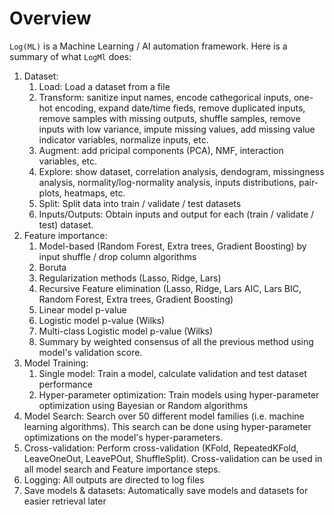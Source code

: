 
# Overview

`Log(ML)` is a Machine Learning / AI automation framework.
Here is a summary of what `LogMl` does:

1. Dataset:
	1. Load: Load a dataset from a file
	1. Transform: sanitize input names, encode cathegorical inputs, one-hot encoding, expand date/time fieds, remove duplicated inputs, remove samples with missing outputs, shuffle samples, remove inputs with low variance, impute missing values, add missing value indicator variables, normalize inputs, etc.
	1. Augment: add pricipal components (PCA), NMF, interaction variables, etc.
	1. Explore: show dataset, correlation analysis, dendogram, missingness analysis, normality/log-normality analysis, inputs distributions, pair-plots, heatmaps, etc.
	1. Split: Split data into train / validate / test datasets
	1. Inputs/Outputs: Obtain inputs and output for each (train / validate / test) dataset.
1. Feature importance:
	1. Model-based (Random Forest, Extra trees, Gradient Boosting) by input shuffle / drop column algorithms
	1. Boruta
	1. Regularization methods (Lasso, Ridge, Lars)
	1. Recursive Feature elimination (Lasso, Ridge, Lars AIC, Lars BIC, Random Forest, Extra trees, Gradient Boosting)
	1. Linear model p-value
	1. Logistic model p-value (Wilks)
	1. Multi-class Logistic model p-value (Wilks)
	1. Summary by weighted consensus of all the previous method using model's validation score.
1. Model Training:
	1. Single model: Train a model, calculate validation and test dataset performance
	1. Hyper-parameter optimization: Train models using hyper-parameter optimization using Bayesian or Random algorithms
1. Model Search: Search over 50 different model families (i.e. machine learning algorithms). This search can be done using hyper-parameter optimizations on the model's hyper-parameters.
1. Cross-validation: Perform cross-validation (KFold, RepeatedKFold, LeaveOneOut, LeavePOut, ShuffleSplit). Cross-validation can be used in all model search and Feature importance steps.
1. Logging: All outputs are directed to log files
1. Save models & datasets: Automatically save models and datasets for easier retrieval later
